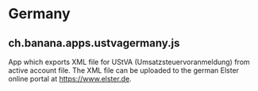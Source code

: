 # Germany

## ch.banana.apps.ustvagermany.js

App which exports XML file for UStVA (Umsatzsteuervoranmeldung) from active account file. The XML file can be uploaded to the german Elster online portal at https://www.elster.de.
